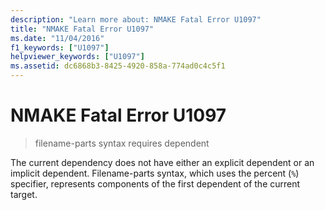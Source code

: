 ```yaml
---
description: "Learn more about: NMAKE Fatal Error U1097"
title: "NMAKE Fatal Error U1097"
ms.date: "11/04/2016"
f1_keywords: ["U1097"]
helpviewer_keywords: ["U1097"]
ms.assetid: dc6868b3-8425-4920-858a-774ad0c4c5f1
---
```

# NMAKE Fatal Error U1097

> filename-parts syntax requires dependent

The current dependency does not have either an explicit dependent or an implicit dependent. Filename-parts syntax, which uses the percent (`%`) specifier, represents components of the first dependent of the current target.
